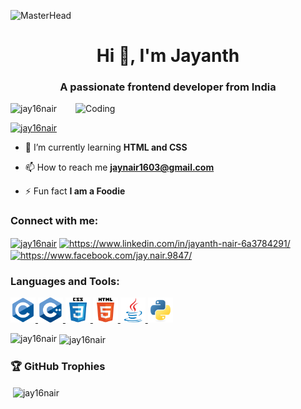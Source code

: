 ![MasterHead](https://img.freepik.com/free-vector/programmer-typographic-header-idea-coding-testing-writing-program-using-internet-different-software-website-development-optimization-isolated-vector-illustration_613284-970.jpg?w=2000)
<h1 align="center">Hi 👋, I'm Jayanth</h1>
<h3 align="center">A passionate frontend developer from India</h3>
<img align="right" alt="Coding" width="400" src="https://media2.giphy.com/media/qgQUggAC3Pfv687qPC/giphy.gif">

<p align="left"> <img src="https://komarev.com/ghpvc/?username=jay16nair&label=Profile%20views&color=0e75b6&style=flat" alt="jay16nair" /> </p>

<p align="left"> <a href="https://twitter.com/jay16nair" target="blank"><img src="https://img.shields.io/twitter/follow/jay16nair?logo=twitter&style=for-the-badge" alt="jay16nair" /></a> </p>

- 🌱 I’m currently learning **HTML and CSS**

- 📫 How to reach me **jaynair1603@gmail.com**

- ⚡ Fun fact **I am a Foodie**

<h3 align="left">Connect with me:</h3>
<p align="left">
<a href="https://twitter.com/jay16nair" target="blank"><img align="center" src="https://raw.githubusercontent.com/rahuldkjain/github-profile-readme-generator/master/src/images/icons/Social/twitter.svg" alt="jay16nair" height="30" width="40" /></a>
<a href="https://linkedin.com/in/https://www.linkedin.com/in/jayanth-nair-6a3784291/" target="blank"><img align="center" src="https://raw.githubusercontent.com/rahuldkjain/github-profile-readme-generator/master/src/images/icons/Social/linked-in-alt.svg" alt="https://www.linkedin.com/in/jayanth-nair-6a3784291/" height="30" width="40" /></a>
<a href="https://fb.com/https://www.facebook.com/jay.nair.9847/" target="blank"><img align="center" src="https://raw.githubusercontent.com/rahuldkjain/github-profile-readme-generator/master/src/images/icons/Social/facebook.svg" alt="https://www.facebook.com/jay.nair.9847/" height="30" width="40" /></a>
</p>

<h3 align="left">Languages and Tools:</h3>
<p align="left"> <a href="https://www.cprogramming.com/" target="_blank" rel="noreferrer"> <img src="https://raw.githubusercontent.com/devicons/devicon/master/icons/c/c-original.svg" alt="c" width="40" height="40"/> </a> <a href="https://www.w3schools.com/cpp/" target="_blank" rel="noreferrer"> <img src="https://raw.githubusercontent.com/devicons/devicon/master/icons/cplusplus/cplusplus-original.svg" alt="cplusplus" width="40" height="40"/> </a> <a href="https://www.w3schools.com/css/" target="_blank" rel="noreferrer"> <img src="https://raw.githubusercontent.com/devicons/devicon/master/icons/css3/css3-original-wordmark.svg" alt="css3" width="40" height="40"/> </a> <a href="https://www.w3.org/html/" target="_blank" rel="noreferrer"> <img src="https://raw.githubusercontent.com/devicons/devicon/master/icons/html5/html5-original-wordmark.svg" alt="html5" width="40" height="40"/> </a> <a href="https://www.java.com" target="_blank" rel="noreferrer"> <img src="https://raw.githubusercontent.com/devicons/devicon/master/icons/java/java-original.svg" alt="java" width="40" height="40"/> </a> <a href="https://www.python.org" target="_blank" rel="noreferrer"> <img src="https://raw.githubusercontent.com/devicons/devicon/master/icons/python/python-original.svg" alt="python" width="40" height="40"/> </a>
</p>
<p><img align="left" src="https://github-readme-stats.vercel.app/api/top-langs?username=jay16nair&show_icons=true&locale=en&layout=compact" alt="jay16nair" /></p>

<p>&nbsp;<img align="center" src="https://github-readme-stats.vercel.app/api?username=jay16nair&show_icons=true&locale=en" alt="jay16nair" /></p>
<h3 align="left">🏆 GitHub Trophies</h3>
<p>&nbsp;<img align="center" src="https://github-profile-trophy.vercel.app/?username=jay16nair&theme=onestar&no-frame=false&no-bg=false&margin-w=4" alt="jay16nair" /></p>
